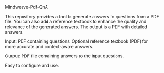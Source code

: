 Mindweave-Pdf-QnA


This repository provides a tool to generate answers to questions from a PDF file. You can also add a reference textbook to enhance the quality and relevance of the generated answers. The output is a PDF with detailed answers.

Input:
	PDF containing questions.
	Optional reference textbook (PDF) for more accurate and context-aware answers.
 
Output: PDF file containing answers to the input questions.

Easy to configure and use.
